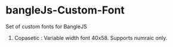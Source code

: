 # bangleJs-Custom-Font
Set of custom fonts for BangleJS 


1) Copasetic : Variable width font 40x58. Supports numraic only.
